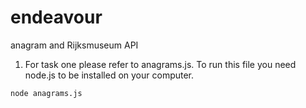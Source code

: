 # endeavour
anagram and Rijksmuseum API

1. For task one please refer to anagrams.js. To run this file you need node.js to be installed on your computer.
```
node anagrams.js
```